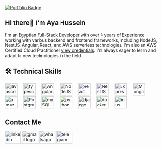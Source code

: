 <div align="left"> <a href="https://ayahussein.onrender.com/" target="_blank"> <img src="https://img.shields.io/badge/Visit%20My%20Portfolio-0A66C2?style=for-the-badge&logo=google-chrome&logoColor=white" alt="Portfolio Badge"/> </a>
</div>

## Hi there👋 I'm Aya Hussein

I'm an Egyptian Full-Stack Developer with over 4 years of Experience working with various backend and frontend frameworks, including NodeJS, NestJS, Angular, React, and AWS serverless technologies. 
I'm also an  AWS Certified Cloud Practitioner <a href="https://www.credly.com/badges/d0289869-d5fb-4def-af7f-559bb40b7bc4">view credentials</a>. I'm always eager to learn and adapt to new technologies in the field.

## 🛠️ Technical Skills
<div align="left">
  <img src="https://cdn.jsdelivr.net/gh/devicons/devicon/icons/javascript/javascript-original.svg" height="40" title="javascript"  />
  <img width="12" />
  <img src="https://cdn.jsdelivr.net/gh/devicons/devicon/icons/typescript/typescript-original.svg" height="40" title="typescript"  />
  <img width="12" />
  <img src="https://cdn.jsdelivr.net/gh/devicons/devicon/icons/angularjs/angularjs-original.svg" height="40" title="Angular"  />
  <img width="12" />
  <img src="https://cdn.jsdelivr.net/gh/devicons/devicon/icons/nodejs/nodejs-original.svg" height="40" title="NodeJS"  />
  <img width="12" />
  <img src="https://cdn.jsdelivr.net/gh/devicons/devicon/icons/react/react-original.svg" height="40" title="React"  />
  <img width="12" />
  <img src="https://cdn.jsdelivr.net/gh/devicons/devicon/icons/nestjs/nestjs-original.svg" height="40" title="NestJS"  />
  <img width="12" />
  <img src="https://cdn.jsdelivr.net/gh/devicons/devicon/icons/express/express-original.svg" height="40" title="Express"  />
  <img width="12" />
  <img src="https://cdn.jsdelivr.net/gh/devicons/devicon/icons/mongodb/mongodb-original.svg" height="40" title="Mongo DB"  />
  <img width="12" />
  <img src="https://cdn.jsdelivr.net/npm/simple-icons@3.13.0/icons/amazonaws.svg" height="40" title="amazon web services"  />
  <img width="12" />
  <img src="https://cdn.jsdelivr.net/gh/devicons/devicon/icons/postgresql/postgresql-original.svg" height="40" title="PostgreSQL"  />
  <img width="12" />
  <img src="https://cdn.jsdelivr.net/gh/devicons/devicon/icons/mysql/mysql-original.svg" height="40" title="mySQL"  />
  <img width="12" />
  <img src="https://cdn.jsdelivr.net/gh/devicons/devicon/icons/python/python-original.svg" height="40" title="python"  />
  <img width="12" />
  <img src="https://cdn.jsdelivr.net/gh/devicons/devicon/icons/django/django-plain.svg" height="40" title="django"  />
  <img width="12" />
  <img src="https://cdn.jsdelivr.net/gh/devicons/devicon/icons/docker/docker-original.svg" height="40" title="docker"  />
  <img width="12" />
  <img src="https://cdn.jsdelivr.net/gh/devicons/devicon/icons/linux/linux-original.svg" height="40" title="linux"  />
</div>

## Contact Me
<div align="left">
  <a href="https://www.linkedin.com/in/aya-hussein-19a359134" target="_blank">
    <img src="https://raw.githubusercontent.com/maurodesouza/profile-readme-generator/master/src/assets/icons/social/linkedin/default.svg" width="52" height="40" alt="linkedin logo"  />
  </a>
  
  <a href="mailto:aya.hussein3107@gmail.com" target="_blank">
    <img src="https://raw.githubusercontent.com/maurodesouza/profile-readme-generator/master/src/assets/icons/social/gmail/default.svg" width="52" height="40" alt="gmail logo"  />
  </a>
  
  <a href="https://api.whatsapp.com/send/?phone=+201011833038" target="_blank">
    <img src="https://raw.githubusercontent.com/maurodesouza/profile-readme-generator/master/src/assets/icons/social/whatsapp/default.svg" width="52" height="40" alt="whatsapp logo"  />
  </a>
  
  <a href="https://telegram.me/ayahussein443" target="_blank">
    <img src="https://raw.githubusercontent.com/maurodesouza/profile-readme-generator/master/src/assets/icons/social/telegram/default.svg" width="52" height="40" alt="telegram logo"  />
  </a>

</div>
